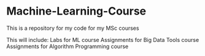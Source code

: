 # Machine-Learning-Course
This is a repository for my code for my MSc courses

This will include:
  Labs for ML course
  Assignments for Big Data Tools course
  Assignments for Algorithm Programming course
